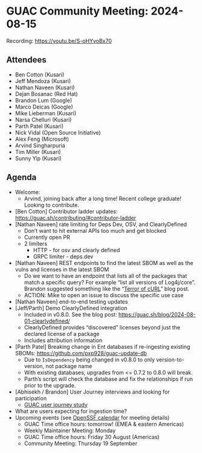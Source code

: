 # GUAC Community Meeting: 2024-08-15

Recording: https://youtu.be/S-oHYvoBx70

## Attendees

* Ben Cotton (Kusari)
* Jeff Mendoza (Kusari)
* Nathan Naveen (Kusari)
* Dejan Bosanac (Red Hat)
* Brandon Lum (Google)
* Marco Deicas (Google)
* Mike Lieberman (Kusari)
* Narsa Chelluri (Kusari)
* Parth Patel (Kusari)
* Nick Vidal (Open Source Initiative)
* Alex Feng (Microsoft)
* Arvind Singharpuria
* Tim Miller (Kusari)
* Sunny Yip (Kusari)

## Agenda

* Welcome:
    * Arvind, joining back after a long time! Recent college graduate! Looking to contribute.
* [Ben Cotton] Contributor ladder updates: https://guac.sh/contributing/#contributor-ladder 
* [Nathan Naveen] rate limiting for Deps Dev, OSV, and ClearlyDefined
    * Don’t want to hit external APIs too much and get blocked
    * Currently open PR
    * 2 limiters
        * HTTP - for osv and clearly defined
        * GRPC limiter - deps.dev
* [Nathan Naveen] REST endpoints to find the latest SBOM as well as the vulns and licenses in the latest SBOM
    * Do we want to have an endpoint that lists all of the packages that match a specific query? For example “list all versions of Log4j/core”. Brandon suggested something like the “[Terror of cURL](https://www.kusari.dev/blog/terror-of-curl)” blog post.
    * ACTION: Mike to open an issue to discuss the specific use case
* [Nathan Naveen] end-to-end testing updates
* [Jeff/Parth] Demo ClearlyDefined integration
    * Included in v0.8.0. See the blog post: https://guac.sh/blog/2024-08-01-clearlydefined/
    * ClearlyDefined provides “discovered” licenses beyond just the declared license of a package
    * Includes attribution information
* [Parth Patel] Breaking change in Ent databases if re-ingesting existing SBOMs: https://github.com/pxp928/guac-update-db
    * Due to `IsDependency` being changed in v0.8.0 to only version-to-version, not package name
    * With existing databases, upgrades from <= 0.7.2 to 0.8.0 will break.
    * Parth’s script will check the database and fix the relationships if run prior to the upgrade.
* [Abhisekh / Brandon] User Journey interviews and looking for participation
    * [GUAC user journey study](https://docs.google.com/document/d/18D0B0pjNu4bbeu_emzKdwGby4ci7Hi8gjJ6aZsjmud4/edit#heading=h.pcq73hkmltrn)
* What are users expecting for ingestion time?
* Upcoming events (see [OpenSSF calendar](https://openssf.org/getinvolved) for meeting details)
    * GUAC Time office hours: tomorrow! (EMEA & eastern Americas)
    * Weekly Maintainer Meeting: Monday
    * GUAC Time office hours: Friday 30 August (Americas) 
    * Community Meeting: Thursday 19 September
